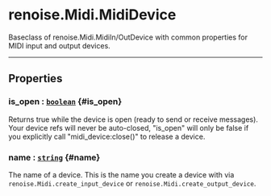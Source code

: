 # renoise.Midi.MidiDevice  
Baseclass of renoise.Midi.MidiIn/OutDevice with common properties for MIDI
input and output devices.  

---  
## Properties
### is_open : [`boolean`](/API/builtins/boolean.md) {#is_open}
Returns true while the device is open (ready to send or receive messages).
Your device refs will never be auto-closed, "is_open" will only be false if
you explicitly call "midi_device:close()" to release a device.

### name : [`string`](/API/builtins/string.md) {#name}
The name of a device. This is the name you create a device with via
`renoise.Midi.create_input_device` or `renoise.Midi.create_output_device`.

  

